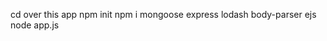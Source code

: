 cd over this app
npm init
npm i mongoose express lodash body-parser ejs
node app.js

<!-- //created a  college search app where we can search a college by name or get similar colleges in that locality and course offered.
represent no. of clgs vs states and courses offered in piecharts 

The loaded page corresponds to index.html and css file attached is in public folder -->